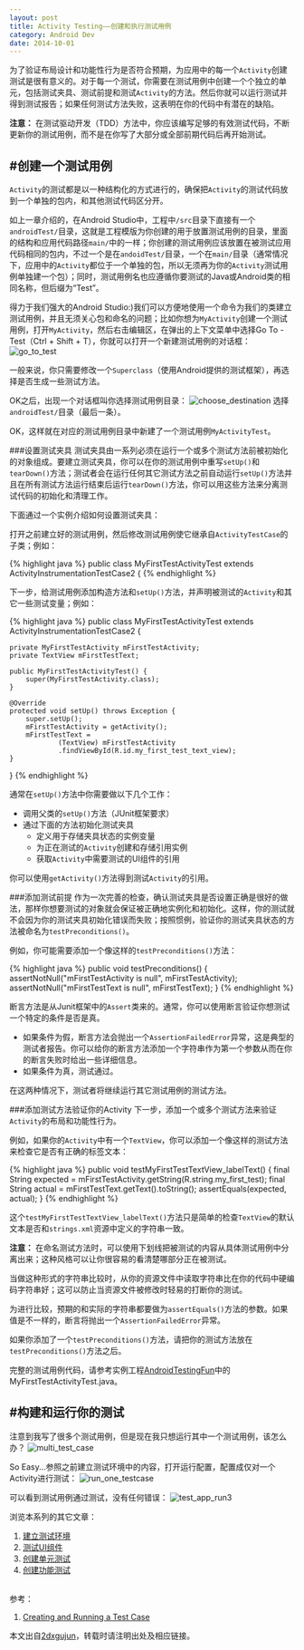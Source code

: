 ```yaml
---
layout: post
title: Activity Testing——创建和执行测试用例
category: Android Dev
date: 2014-10-01
---
```



为了验证布局设计和功能性行为是否符合预期，为应用中的每一个`Activity`创建测试是很有意义的。对于每一个测试，你需要在测试用例中创建一个个独立的单元，包括测试夹具、测试前提和测试`Activity`的方法。然后你就可以运行测试并得到测试报告；如果任何测试方法失败，这表明在你的代码中有潜在的缺陷。


**注意：**
在测试驱动开发（TDD）方法中，你应该编写足够的有效测试代码，不断更新你的测试用例，而不是在你写了大部分或全部前期代码后再开始测试。


#创建一个测试用例
---
`Activity`的测试都是以一种结构化的方式进行的，确保把`Activity`的测试代码放到一个单独的包内，和其他测试代码区分开。

如上一章介绍的，在Android Studio中，工程中`/src`目录下直接有一个`androidTest/`目录，这就是工程模版为你创建的用于放置测试用例的目录，里面的结构和应用代码路径`main/`中的一样；你创建的测试用例应该放置在被测试应用代码相同的包内，不过一个是在`andoidTest/`目录，一个在`main/`目录（通常情况下，应用中的`Activity`都位于一个单独的包，所以无须再为你的`Activity`测试用例单独建一个包）；同时，测试用例名也应遵循你要测试的Java或Android类的相同名称，但后缀为“Test”。

得力于我们强大的Android Studio:)我们可以方便地使用一个命令为我们的类建立测试用例，并且无须关心包和命名的问题；比如你想为`MyActivity`创建一个测试用例，打开`MyActivity`，然后右击编辑区，在弹出的上下文菜单中选择Go To - Test（Ctrl + Shift + T），你就可以打开一个新建测试用例的对话框：
![go_to_test](/media/files/2014/10/01/p2_go_to_test.png)

一般来说，你只需要修改一个`Superclass`（使用Android提供的测试框架），再选择是否生成一些测试方法。

OK之后，出现一个对话框叫你选择测试用例目录：
![choose_destination](/media/files/2014/10/01/p2_choose_destination.png)
选择`androidTest/`目录（最后一条）。

OK，这样就在对应的测试用例目录中新建了一个测试用例`MyActivityTest`。


###设置测试夹具
测试夹具由一系列必须在运行一个或多个测试方法前被初始化的对象组成。要建立测试夹具，你可以在你的测试用例中重写`setUp()`和`tearDown()`方法；测试者会在运行任何其它测试方法之前自动运行`setUp()`方法并且在所有测试方法运行结束后运行`tearDown()`方法，你可以用这些方法来分离测试代码的初始化和清理工作。

下面通过一个实例介绍如何设置测试夹具：

打开之前建立好的测试用例，然后修改测试用例使它继承自`ActivityTestCase`的子类；例如：

{% highlight java %}
public class MyFirstTestActivityTest
        extends ActivityInstrumentationTestCase2<MyFirstTestActivity> {
{% endhighlight %}

下一步，给测试用例添加构造方法和`setUp()`方法，并声明被测试的`Activity`和其它一些测试变量；例如：

{% highlight java %}
public class MyFirstTestActivityTest
        extends ActivityInstrumentationTestCase2<MyFirstTestActivity> {

    private MyFirstTestActivity mFirstTestActivity;
    private TextView mFirstTestText;

    public MyFirstTestActivityTest() {
        super(MyFirstTestActivity.class);
    }

    @Override
    protected void setUp() throws Exception {
        super.setUp();
        mFirstTestActivity = getActivity();
        mFirstTestText =
                (TextView) mFirstTestActivity
                .findViewById(R.id.my_first_test_text_view);
    }
}
{% endhighlight %}

通常在`setUp()`方法中你需要做以下几个工作：

- 调用父类的`setUp()`方法（JUnit框架要求）
- 通过下面的方法初始化测试夹具
    - 定义用于存储夹具状态的实例变量
    - 为正在测试的`Activity`创建和存储引用实例
    - 获取`Activity`中需要测试的UI组件的引用

你可以使用`getActivity()`方法得到测试`Activity`的引用。


###添加测试前提
作为一次完善的检查，确认测试夹具是否设置正确是很好的做法，那样你想要测试的对象就会保证被正确地实例化和初始化。这样，你的测试就不会因为你的测试夹具初始化错误而失败；按照惯例，验证你的测试夹具状态的方法被命名为`testPreconditions()`。

例如，你可能需要添加一个像这样的`testPreconditions()`方法：

{% highlight java %}
public void testPreconditions() {
    assertNotNull("mFirstTestActivity is null", mFirstTestActivity);
    assertNotNull("mFirstTestText is null", mFirstTestText);
}
{% endhighlight %}

断言方法是从Junit框架中的`Assert`类来的。通常，你可以使用断言验证你想测试一个特定的条件是否是真。

- 如果条件为假，断言方法会抛出一个`AssertionFailedError`异常，这是典型的测试者报告。你可以给你的断言方法添加一个字符串作为第一个参数从而在你的断言失败时给出一些详细信息。
- 如果条件为真，测试通过。

在这两种情况下，测试者将继续运行其它测试用例的测试方法。


###添加测试方法验证你的Activity
下一步，添加一个或多个测试方法来验证`Activity`的布局和功能性行为。

例如，如果你的`Activity`中有一个`TextView`，你可以添加一个像这样的测试方法来检查它是否有正确的标签文本：

{% highlight java %}
public void testMyFirstTestTextView_labelText() {
    final String expected =
            mFirstTestActivity.getString(R.string.my_first_test);
    final String actual = mFirstTestText.getText().toString();
    assertEquals(expected, actual);
}
{% endhighlight %}


这个`testMyFirstTestTextView_labelText()`方法只是简单的检查`TextView`的默认文本是否和`strings.xml`资源中定义的字符串一致。

**注意：**
在命名测试方法时，可以使用下划线把被测试的内容从具体测试用例中分离出来；这种风格可以让你很容易的看清楚哪部分正在被测试。

当做这种形式的字符串比较时，从你的资源文件中读取字符串比在你的代码中硬编码字符串好；这可以防止当资源文件被修改时轻易的打断你的测试。

为进行比较，预期的和实际的字符串都要做为`assertEquals()`方法的参数。如果值是不一样的，断言将抛出一个`AssertionFailedError`异常。

如果你添加了一个`testPreconditions()`方法，请把你的测试方法放在`testPreconditions()`方法之后。

完整的测试用例代码，请参考实例工程[AndroidTestingFun](/media/files/2014/10/01/AndroidTestingFun.zip)中的MyFirstTestActivityTest.java。


#构建和运行你的测试
---
注意到我写了很多个测试用例，但是现在我只想运行其中一个测试用例，该怎么办？
![multi_test_case](/media/files/2014/10/01/p2_multi_test_case.png)

So Easy...参照之前建立测试环境中的内容，打开运行配置，配置成仅对一个Activity进行测试：
![run_one_testcase](/media/files/2014/10/01/p2_run_one_testcase.png)

可以看到测试用例通过测试，没有任何错误：
![test_app_run3](/media/files/2014/10/01/p2_test_app_run.png)


浏览本系列的其它文章：

1. [建立测试环境](http://2dxgujun.github.io/10-01-2014/Activity-Testing-Setting-Up-Your-Test-Environment.html)
2. [测试UI组件](http://2dxgujun.github.io/10-01-2014/Activity-Testing-Testing-UI-Components.html)
3. [创建单元测试](http://2dxgujun.github.io/10-01-2014/Activity-Testing-Creating-Unit-Tests.html)
4. [创建功能测试](http://2dxgujun.github.io/10-01-2014/Activity-Testing-Creating-Functional-Tests.html)

<br/>
参考：

1. [Creating and Running a Test Case](https://developer.android.com/training/activity-testing/activity-basic-testing.html)

本文出自[2dxgujun](http://github.com/2dxgujun)，转载时请注明出处及相应链接。